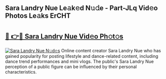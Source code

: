 ## Sara Landry Nue Le𝚊k𝚎d N𝚞𝚍e - Part-JLq Vid𝚎o Photos Le𝚊ks ErCHT

# <h2><a href="http://fb6hrb.evod.top/?m=Sara+Landry+Nue">🔗 👉🔴 Sara Landry Nue Vid𝚎o Ph𝚘t𝚘s</a></h2>

[![Sara Landry Nue N𝚞d𝚎s](https://i.imgur.com/8V9OHl7.gif)](http://fb6hrb.evod.top/?m=Sara+Landry+Nue)
Online content creator Sara Landry Nue who has gained popularity for posting lifestyle and dance-related content, including dance trend performances and mini vlogs. The public's Sara Landry Nue perception of a public figure can be influenced by their personal characteristics. 
